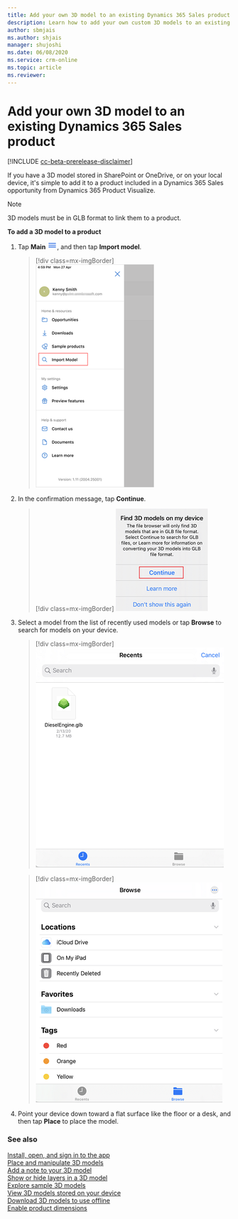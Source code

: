```yaml
---
title: Add your own 3D model to an existing Dynamics 365 Sales product.
description: Learn how to add your own custom 3D models to an existing Dynamics 365 Sales product.
author: sbmjais
ms.author: shjais
manager: shujoshi
ms.date: 06/08/2020
ms.service: crm-online
ms.topic: article
ms.reviewer:
---
```


# Add your own 3D model to an existing Dynamics 365 Sales product

[!INCLUDE [cc-beta-prerelease-disclaimer](../includes/cc-beta-prerelease-disclaimer.md)]

If you have a 3D model stored in SharePoint or OneDrive, or on your local device, it's simple to add it to a product included in a Dynamics 365 Sales opportunity from Dynamics 365 Product Visualize.

> [!NOTE]
> 3D models must be in GLB format to link them to a product.

**To add a 3D model to a product**

1.	Tap **Main** ![Main menu](media/hamburger-icon.png "Main menu"), and then tap **Import model**.

    > [!div class=mx-imgBorder]
    > ![Import model](media/import-model.png "Import model")
 
2. In the confirmation message, tap **Continue**.

    > [!div class=mx-imgBorder]
    > ![Confirmation message](media/confirm-import-model.png "Confirmation message")

3.	Select a model from the list of recently used models or tap **Browse** to search for models on your device.

    > [!div class=mx-imgBorder]
    > ![Select a model to be imported](media/recent-models.png "Select a model to be imported")

    > [!div class=mx-imgBorder]
    > ![Browse a model to be imported](media/browse-models.png "Browse a model to be imported")
 
4.	Point your device down toward a flat surface like the floor or a desk, and then tap **Place** to place the model.
    
### See also

[Install, open, and sign in to the app](sign-in.md)<br>
[Place and manipulate 3D models](manipulate-models.md)<br>
[Add a note to your 3D model](add-note.md)<br>
[Show or hide layers in a 3D model](layers.md)<br>
[Explore sample 3D models](explore-samples.md)<br>
[View 3D models stored on your device](browse-models.md)<br>
[Download 3D models to use offline](download-models.md)<br>
[Enable product dimensions](product-dimensions.md)

